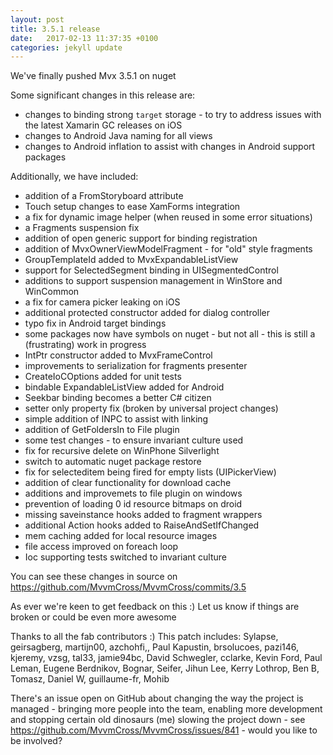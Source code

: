 ```yaml
---
layout: post
title: 3.5.1 release
date:   2017-02-13 11:37:35 +0100
categories: jekyll update
---
```


We've finally pushed Mvx 3.5.1 on nuget

Some significant changes in this release are:

- changes to binding strong `target` storage - to try to address issues with the latest Xamarin GC releases on iOS
- changes to Android Java naming for all views
- changes to Android inflation to assist with changes in Android support packages


Additionally, we have included:

- addition of a FromStoryboard attribute
- Touch setup changes to ease XamForms integration
- a fix for dynamic image helper (when reused in some error situations)
- a Fragments suspension fix
- addition of open generic support for binding registration
- addition of MvxOwnerViewModelFragment - for "old" style fragments
- GroupTemplateId added to MvxExpandableListView
- support for SelectedSegment binding in UISegmentedControl
- additions to support suspension management in WinStore and WinCommon
- a fix for camera picker leaking on iOS
- additional protected constructor added for dialog controller
- typo fix in Android target bindings
- some packages now have symbols on nuget - but not all - this is still a (frustrating) work in progress
- IntPtr constructor added to MvxFrameControl
- improvements to serialization for fragments presenter
- CreateIoCOptions added for unit tests
- bindable ExpandableListView added for Android
- Seekbar binding becomes a better C# citizen
- setter only property fix (broken by universal project changes)
- simple addition of INPC to assist with linking
- addition of GetFoldersIn to File plugin
- some test changes - to ensure invariant culture used
- fix for recursive delete on WinPhone Silverlight
- switch to automatic nuget package restore
- fix for selecteditem being fired for empty lists (UIPickerView)
- addition of clear functionality for download cache
- additions and improvemets to file plugin on windows
- prevention of loading 0 id resource bitmaps on droid
- missing saveinstance hooks added to fragment wrappers
- additional Action hooks added to RaiseAndSetIfChanged
- mem caching added for local resource images
- file access improved on foreach loop
- Ioc supporting tests switched to invariant culture


You can see these changes in source on https://github.com/MvvmCross/MvvmCross/commits/3.5

As ever we're keen to get feedback on this :) Let us know if things are broken or could be even more awesome

Thanks to all the fab contributors :) This patch includes: Sylapse, geirsagberg, martijn00, azchohfi,, Paul Kapustin, brsolucoes, pazi146, kjeremy, vzsg, tal33, jamie94bc, David Schwegler, cclarke, Kevin Ford, Paul Leman, Eugene Berdnikov, Bognar, Seifer, Jihun Lee, Kerry Lothrop, Ben B, Tomasz, Daniel W, guillaume-fr, Mohib

There's an  issue open on GitHub about changing the way the project is managed - bringing more people into the team, enabling more development and stopping certain old dinosaurs (me) slowing the project down - see https://github.com/MvvmCross/MvvmCross/issues/841 - would you like to be involved?
